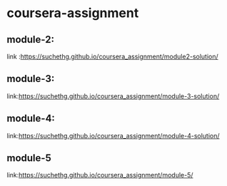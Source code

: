 # coursera-assignment


module-2:
-------------
link :https://suchethg.github.io/coursera_assignment/module2-solution/

module-3:
-------------
link:https://suchethg.github.io/coursera_assignment/module-3-solution/

module-4:
------------
link:https://suchethg.github.io/coursera_assignment/module-4-solution/

module-5
------------
link:https://suchethg.github.io/coursera_assignment/module-5/
